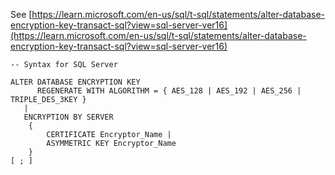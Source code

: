 See [https://learn.microsoft.com/en-us/sql/t-sql/statements/alter-database-encryption-key-transact-sql?view=sql-server-ver16](https://learn.microsoft.com/en-us/sql/t-sql/statements/alter-database-encryption-key-transact-sql?view=sql-server-ver16)
```
-- Syntax for SQL Server  
  
ALTER DATABASE ENCRYPTION KEY  
      REGENERATE WITH ALGORITHM = { AES_128 | AES_192 | AES_256 | TRIPLE_DES_3KEY }  
   |  
   ENCRYPTION BY SERVER   
    {  
        CERTIFICATE Encryptor_Name |  
        ASYMMETRIC KEY Encryptor_Name  
    }  
[ ; ]
```
